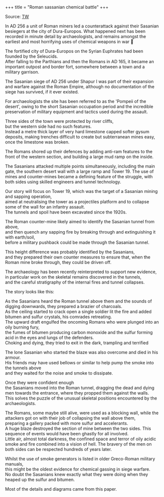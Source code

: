+++
title = "Roman sassanian chemical battle"
+++

Source: [TW](https://threadreaderapp.com/thread/1857690723333648580.html?utm_campaign=topunroll#google_vignette)


In AD 256 a unit of Roman miners led a counterattack against their Sasanian besiegers at the city of Dura-Europos. What happened next has been recorded in minute detail by archaeologists, and remains amongst the earliest and most horrifying uses of chemical weapons in war 🧵

The fortified city of Dura-Europos on the Syrian Euphrates had been founded by the Seleucids.  
After falling to the Parthians and then the Romans in AD 165, it became an important outpost and border fort, somewhere between a town and a military garrison.

The Sasanian siege of AD 256 under Shapur I was part of their expansion and warfare against the Roman Empire, although no documentation of the siege has survived, if it ever existed.

For archaeologists the site has been referred to as the 'Pompeii of the desert', owing to the short Sasanian occupation period and the incredible preservation of military equipment and tactics used during the assault.

Three sides of the town were protected by river cliffs,  
but the western side had no such features.  
Instead a metre thick layer of very hard limestone capped softer gysum deposits, making trenches difficult to create but subterranean mines easy, once the limestone was broken.

The Romans shored up their defences by adding anti-ram features to the front of the western section, and building a large mud ramp on the inside.

The Sasanians attacked multiple points simultaneously, including the main gate, the southern desert wall with a large ramp and Tower 19. The use of mines and counter-mines became a defining feature of the struggle, with both sides using skilled engineers and tunnel technology.

Our story will focus on Tower 19, which was the target of a Sasanian mining and sapping operation,  
aimed at neutralising the tower as a projectiles platform and to collapse some of the wall for an infantry assault.  
The tunnels and spoil have been excavated since the 1920s.

The Roman counter-mine likely aimed to identify the Sasanian tunnel from above,  
and then quench any sapping fire by breaking through and extinguishing it with earth/soil,  
before a military pushback could be made through the Sasanian tunnel.

This height difference was probably identified by the Sasanians,  
and they prepared their own counter measures to ensure that, when the Roman mine broke through, they could be driven off.

The archaeology has been recently reinterpreted to support new evidence, in particular work on the skeletal remains discovered in the tunnels,  
and the careful stratigraphy of the internal fires and tunnel collapses. 

The story looks like this:

As the Sasanians heard the Roman tunnel above them and the sounds of digging downwards, they prepared a brazier of charcoals.  
As the ceiling started to crack open a single soldier lit the fire and added bitumen and sulfur crystals, his comrades retreating.  
The upward draft engulfed the oncoming Romans who were plunged into an oily burning fury,  
the fumes of bitumen producing carbon monoxide and the sulfur forming acid in the eyes and lungs of the defenders.  
Choking and dying, they tried to exit in the dark, trampling and terrified

The lone Sasanian who started the blaze was also overcome and died in his armour.  
His friends may have used bellows or similar to help pump the smoke into the tunnels above  
and they waited for the noise and smoke to dissipate.

Once they were confident enough  
the Sasanians moved into the Roman tunnel, dragging the dead and dying men towards the entrance, where they propped them against the walls.  
This solves the puzzle of the unusual skeletal positions encountered by the archaeologists.

The Romans, some maybe still alive, were used as a blocking wall, while the attackers got on with their job of collapsing the wall above them,  
preparing a gallery packed with more sulfur and accelerants.  
A huge blaze destroyed the section of mine between the two sides.
This sequence of events would have been ghastly for all involved.  
Little air, almost total darkness, the confined space and terror of oily acidic smoke and fire combined 
 into a vision of hell. The bravery of the men on both sides can be respected hundreds of years later.

Whilst the use of smoke generators is listed in older Greco-Roman military manuals,  
this might be the oldest evidence for chemical gassing in siege warfare.  
No doubt the Sasanians knew exactly what they were doing when they heaped up the sulfur and bitumen.

Most of the details and diagrams came from this paper.
